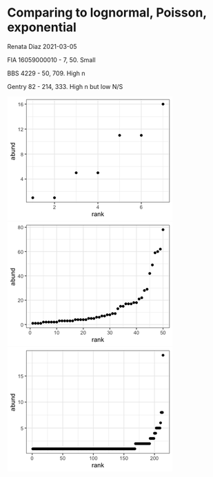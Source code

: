 Comparing to lognormal, Poisson, exponential
================
Renata Diaz
2021-03-05

FIA 16059000010 - 7, 50. Small

BBS 4229 - 50, 709. High n

Gentry 82 - 214, 333. High n but low N/S

![](mete_files/figure-gfm/unnamed-chunk-1-1.png)<!-- -->![](mete_files/figure-gfm/unnamed-chunk-1-2.png)<!-- -->![](mete_files/figure-gfm/unnamed-chunk-1-3.png)<!-- -->
